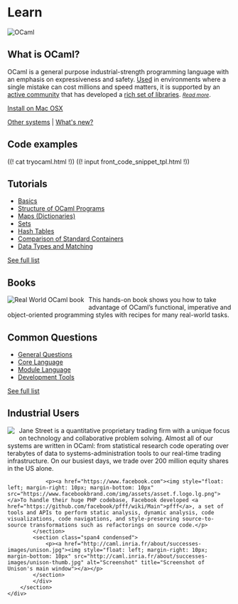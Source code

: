 

<div class="container">
    <h1>Learn</h1>
    <div class="row">
        <div id="platform-logo" class="span2">
            <img src="/static/img/ocaml-large.png" alt="OCaml">
        </div>
        <section id="learn-leader" class="span7">
            <h1>What is OCaml?</h1>
            <p>OCaml is a general purpose industrial-strength programming language with an emphasis on expressiveness and safety. <a href="/learn/companies">Used</a> in environments where a single mistake can cost millions and speed matters, it is supported by an <a href="/community">active community</a> that has developed a <a href="/packages">rich set of libraries</a>. <small><em><a href="/learn/description">Read more</a></em></small>.</p>
        </section>
        <div id="platform-download" class="span3">
            <p><a href="#" class="btn">Install on Mac OSX</a></p>
            <p>
                <a href="#">Other systems</a> |
                <a href="#">What's new?</a>
            </p>
        </div>
    </div>
    <div class="row">
        <section class="span4 condensed">
            <h1 class="ruled">Code examples</h1>
            ((! cat tryocaml.html !))
            ((! input front_code_snippet_tpl.html !))
        </section>
        <section class="span4 condensed">
            <h1 class="ruled">Tutorials</h1>
            <ul>
                <li><a href="/learn/tutorials/basics">Basics</a></li>
                <li><a href="/learn/tutorials/structure_of_ocaml_programs">Structure of OCaml Programs</a></li>
                <li><a href="/learn/tutorials/map">Maps (Dictionaries)</a></li>
                <li><a href="/learn/tutorials/set">Sets</a></li>
                <li><a href="/learn/tutorials/hashtbl">Hash Tables</a></li>
                <li><a href="/learn/tutorials/comparison_of_standard_containers">Comparison of Standard Containers</a></li>
                <li><a href="/learn/tutorials/data_types_and_matching">Data Types and Matching</a></li>
            </ul>
            <footer>
                <p><a href="/learn/tutorials">See full list</a></p>
            </footer>
        </section>
        <section class="span4 condensed">
            <h1 class="ruled">Books</h1>
                <a href="https://realworldocaml.org"><img style="float: left; margin-right: 10px; margin-bottom: 10px" src="/static/img/real-world-ocaml.png" alt="Real World OCaml book"></a><p>This hands-on book shows you how to take advantage of OCaml’s functional, imperative and object-oriented programming styles with recipes for many real-world tasks.</p>
        </section>
    </div>
    <div class="row">
        <section class="span4 condensed">
            <h1 class="ruled">Common Questions</h1>
            <ul>
                <li><a href="/learn/faq">General Questions</a></li>
                <li><a href="/learn/faq">Core Language</a></li>
                <li><a href="/learn/faq">Module Language</a></li>
                <li><a href="/learn/faq">Development Tools</a></li>
            </ul>
            <footer>
                <p><a href="/learn/faq">See full list</a></p>
            </footer>
        </section>
        <section class="span8 condensed">
            <h1 class="ruled">Industrial Users</h1>
            <div class="row">
            <section class="span4 condensed">
                <p><a href=""><img style="float: left; margin-right: 10px; margin-bottom: 10px" src="/img/jane-street.jpg"></a>Jane Street is a quantitative proprietary trading firm with a unique focus on technology and collaborative problem solving. Almost all of our systems are written in OCaml: from statistical research code operating over terabytes of data to systems-administration tools to our real-time trading infrastructure. On our busiest days, we trade over 200 million equity shares in the US alone.</p>

                <p><a href="https://www.facebook.com"><img style="float: left; margin-right: 10px; margin-bottom: 10px" src="https://www.facebookbrand.com/img/assets/asset.f.logo.lg.png"></a>To handle their huge PHP codebase, Facebook developed <a href="https://github.com/facebook/pfff/wiki/Main">pfff</a>, a set of tools and APIs to perform static analysis, dynamic analysis, code visualizations, code navigations, and style-preserving source-to-source transformations such as refactorings on source code.</p>
            </section>
            <section class="span4 condensed">
                <p><a href="http://caml.inria.fr/about/successes-images/unison.jpg"><img style="float: left; margin-right: 10px; margin-bottom: 10px" src="http://caml.inria.fr/about/successes-images/unison-thumb.jpg" alt="Screenshot" title="Screenshot of Unison's main window"></a></p>
            </section>
            </div>
        </section>
    </div>
</div>

